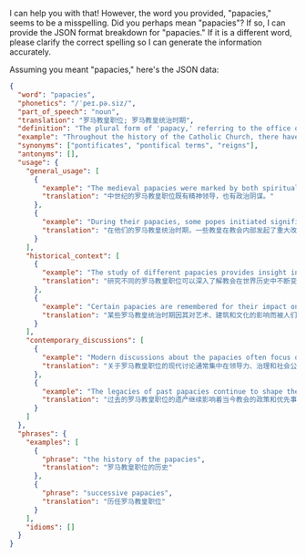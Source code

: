I can help you with that! However, the word you provided, "papacies," seems to be a misspelling. Did you perhaps mean "papacies"? If so, I can provide the JSON format breakdown for "papacies." If it is a different word, please clarify the correct spelling so I can generate the information accurately.

Assuming you meant "papacies," here's the JSON data:

```json
{
  "word": "papacies",
  "phonetics": "/ˈpeɪ.pə.siz/",
  "part_of_speech": "noun",
  "translation": "罗马教皇职位; 罗马教皇统治时期",
  "definition": "The plural form of 'papacy,' referring to the office of the Pope or the period during which a Pope reigns.",
  "example": "Throughout the history of the Catholic Church, there have been many different papacies, each with its unique challenges and contributions.",
  "synonyms": ["pontificates", "pontifical terms", "reigns"],
  "antonyms": [],
  "usage": {
    "general_usage": [
      {
        "example": "The medieval papacies were marked by both spiritual leadership and political intrigue.",
        "translation": "中世纪的罗马教皇职位既有精神领导，也有政治阴谋。"
      },
      {
        "example": "During their papacies, some popes initiated significant reforms within the Church.",
        "translation": "在他们的罗马教皇统治时期，一些教皇在教会内部发起了重大改革。"
      }
    ],
    "historical_context": [
      {
        "example": "The study of different papacies provides insight into the evolving role of the Church in world history.",
        "translation": "研究不同的罗马教皇职位可以深入了解教会在世界历史中不断变化的角色。"
      },
      {
        "example": "Certain papacies are remembered for their impact on art, architecture, and culture.",
        "translation": "某些罗马教皇统治时期因其对艺术、建筑和文化的影响而被人们铭记。"
      }
    ],
    "contemporary_discussions": [
      {
        "example": "Modern discussions about the papacies often focus on issues of leadership, governance, and social justice.",
        "translation": "关于罗马教皇职位的现代讨论通常集中在领导力、治理和社会公正问题上。"
      },
      {
        "example": "The legacies of past papacies continue to shape the policies and priorities of the Church today.",
        "translation": "过去的罗马教皇职位的遗产继续影响着当今教会的政策和优先事项。"
      }
    ]
  },
  "phrases": {
    "examples": [
      {
        "phrase": "the history of the papacies",
        "translation": "罗马教皇职位的历史"
      },
      {
        "phrase": "successive papacies",
        "translation": "历任罗马教皇职位"
      }
    ],
    "idioms": []
  }
}
``` 